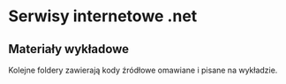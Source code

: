 # Serwisy internetowe .net
## Materiały wykładowe

Kolejne foldery zawierają kody źródłowe omawiane i pisane na wykładzie.


